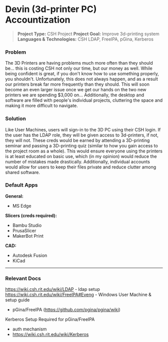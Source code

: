 # Devin (3d-printer PC) Accountization
> **Project Type:** CSH Project
> **Project Goal:** Improve 3d-printing system
> **Languages & Technologies:** CSH LDAP, FreeIPA, pGina, Kerberos

### Problem
The 3D Printers are having problems much more often than they should be... this is costing CSH not only our time, but our money as well. While being confident is great, if you don't know how to use something properly, you shouldn't. Unfortunately, this does not always happen, and as a result our printers break far more frequently than they should. This will soon become an even larger issue once we get our hands on the two new printers we are spending $3,000 on... Additionally, the desktop and software are filled with people's individual projects, cluttering the space and making it more difficult to navigate.


### Solution
Like User Machines, users will sign-in to the 3D PC using their CSH login. If the user has the LDAP role, they will be given access to 3d-printers, if not, they will not. These creds would be earned by attending a 3D-printing seminar and passing a 3D-printing quiz (similar to how you gain access to the project room as a whole). This would ensure everyone using the printers is at least educated on basic use, which (in my opinion) would reduce the number of mistakes made drastically. Additionally, individual accounts would allow for users to keep their files private and reduce clutter among shared software. 


### Default Apps
**General:**
* MS Edge

**Slicers (creds required):**
* Bambu Studio
* PrusaSlicer
* MakerBot Print

**CAD:**
* Autodesk Fusion
* KiCad 

 
***


### Relevant Docs

https://wiki.csh.rit.edu/wiki/LDAP	-	ldap setup
https://wiki.csh.rit.edu/wiki/FreeIPA#Eveng 	-	Windows User Machine & setup guide
* pGina/FreeIPA (https://github.com/pgina/pgina/wiki)

Kerberos Setup Required for pGina/FreeIPA
- auth mechanism
- https://wiki.csh.rit.edu/wiki/Kerberos